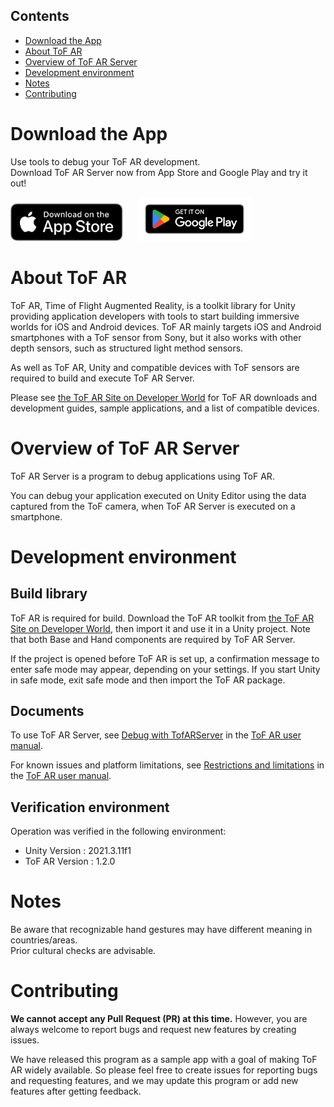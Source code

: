 ## Contents

* [Download the App](#download)
* [About ToF AR](#about)
* [Overview of ToF AR Server](#overview)
* [Development environment](#environment)
* [Notes](#notes)
* [Contributing](#contributing)


<a name="download"></a>
# Download the App

Use tools to debug your ToF AR development.  
Download ToF AR Server now from App Store and Google Play and try it out!

[<img alt="Get it on the App Store" src="/Docs/images/App_Store_Badge_US-UK_092917.svg" height="60">](https://apps.apple.com/us/developer/id1601362415)
&nbsp;&nbsp;&nbsp;&nbsp;
[<img alt="Get it on Google Play" src="/Docs/images/google-play-badge_us.png" height="70">](https://play.google.com/store/apps/developer?id=Sony+Semiconductor+Solutions+Corporation)


<a name="about"></a>
# About ToF AR

ToF AR, Time of Flight Augmented Reality, is a toolkit library for Unity providing application developers with tools to start building immersive worlds for iOS and Android devices.
ToF AR mainly targets iOS and Android smartphones with a ToF sensor from Sony, but it also works with other depth sensors, such as structured light method sensors.

As well as ToF AR, Unity and compatible devices with ToF sensors are required to build and execute ToF AR Server.

Please see [the ToF AR Site on Developer World](https://developer.sony.com/develop/tof-ar) for ToF AR downloads and development guides, sample applications, and a list of compatible devices.


<a name="overview"></a>
# Overview of ToF AR Server

ToF AR Server is a program to debug applications using ToF AR.

You can debug your application executed on Unity Editor using the data captured from the ToF camera, when ToF AR Server is executed on a smartphone.


<a name="environment"></a>
# Development environment

## Build library

ToF AR is required for build. Download the ToF AR toolkit from [the ToF AR Site on Developer World](https://developer.sony.com/develop/tof-ar), then import it and use it in a Unity project. 
Note that both Base and Hand components are required by ToF AR Server. 

If the project is opened before ToF AR is set up, a confirmation message to enter safe mode may appear, depending on your settings. 
If you start Unity in safe mode, exit safe mode and then import the ToF AR package.


## Documents

To use ToF AR Server, see [Debug with TofARServer](https://developer.sony.com/develop/tof-ar/development-guides/docs/ToF_AR_User_Manual_en.html#_debug_with_tofarserver) in the [ToF AR user manual](https://developer.sony.com/develop/tof-ar/development-guides/docs/ToF_AR_User_Manual_en.html).

For known issues and platform limitations, see [Restrictions and limitations](https://developer.sony.com/develop/tof-ar/development-guides/docs/ToF_AR_User_Manual_en.html#_restrictions_and_limitations) in the [ToF AR user manual](https://developer.sony.com/develop/tof-ar/development-guides/docs/ToF_AR_User_Manual_en.html).


## Verification environment

Operation was verified in the following environment:

* Unity Version  : 2021.3.11f1
* ToF AR Version : 1.2.0


<a name="notes"></a>
# Notes

Be aware that recognizable hand gestures may have different meaning in countries/areas.  
Prior cultural checks are advisable.


<a name="contributing"></a>
# Contributing

**We cannot accept any Pull Request (PR) at this time.** 
However, you are always welcome to report bugs and request new features by creating issues.

We have released this program as a sample app with a goal of making ToF AR widely available. 
So please feel free to create issues for reporting bugs and requesting features, and we may update this program or add new features after getting feedback.
